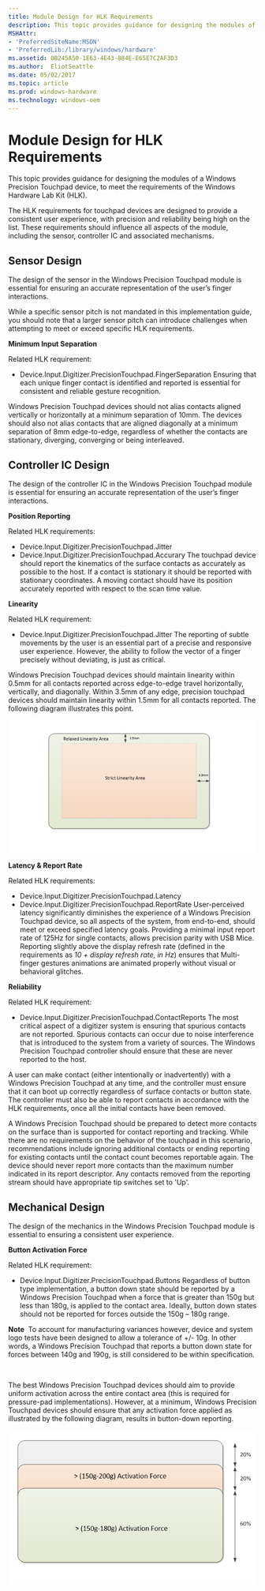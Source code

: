 ```yaml
---
title: Module Design for HLK Requirements
description: This topic provides guidance for designing the modules of a Windows Precision Touchpad device, to meet the requirements of the Windows Hardware Lab Kit (HLK).
MSHAttr:
- 'PreferredSiteName:MSDN'
- 'PreferredLib:/library/windows/hardware'
ms.assetid: 0B245A50-1E63-4E43-884E-E65E7C2AF3D3
ms.author:  EliotSeattle
ms.date: 05/02/2017
ms.topic: article
ms.prod: windows-hardware
ms.technology: windows-oem
---
```


# Module Design for HLK Requirements


This topic provides guidance for designing the modules of a Windows Precision Touchpad device, to meet the requirements of the Windows Hardware Lab Kit (HLK).

The HLK requirements for touchpad devices are designed to provide a consistent user experience, with precision and reliability being high on the list. These requirements should influence all aspects of the module, including the sensor, controller IC and associated mechanisms.

## Sensor Design


The design of the sensor in the Windows Precision Touchpad module is essential for ensuring an accurate representation of the user’s finger interactions.

While a specific sensor pitch is not mandated in this implementation guide, you should note that a larger sensor pitch can introduce challenges when attempting to meet or exceed specific HLK requirements.

**Minimum Input Separation**

Related HLK requirement:

- Device.Input.Digitizer.PrecisionTouchpad.FingerSeparation
Ensuring that each unique finger contact is identified and reported is essential for consistent and reliable gesture recognition.

Windows Precision Touchpad devices should not alias contacts aligned vertically or horizontally at a minimum separation of 10mm. The devices should also not alias contacts that are aligned diagonally at a minimum separation of 8mm edge-to-edge, regardless of whether the contacts are stationary, diverging, converging or being interleaved.

## Controller IC Design


The design of the controller IC in the Windows Precision Touchpad module is essential for ensuring an accurate representation of the user’s finger interactions.

**Position Reporting**

Related HLK requirements:

- Device.Input.Digitizer.PrecisionTouchpad.Jitter
- Device.Input.Digitizer.PrecisionTouchpad.Accurary
The touchpad device should report the kinematics of the surface contacts as accurately as possible to the host. If a contact is stationary it should be reported with stationary coordinates. A moving contact should have its position accurately reported with respect to the scan time value.

**Linearity**

Related HLK requirement:

- Device.Input.Digitizer.PrecisionTouchpad.Jitter
The reporting of subtle movements by the user is an essential part of a precise and responsive user experience. However, the ability to follow the vector of a finger precisely without deviating, is just as critical.

Windows Precision Touchpad devices should maintain linearity within 0.5mm for all contacts reported across edge-to-edge travel horizontally, vertically, and diagonally. Within 3.5mm of any edge, precision touchpad devices should maintain linearity within 1.5mm for all contacts reported. The following diagram illustrates this point.

![diagram showing the areas on a windows precision touchpad device, where linearity is strictly enforced, and areas where linearity enforcement is relaxed.](../images/precision-img-lineararea.png)

**Latency & Report Rate**

Related HLK requirements:

- Device.Input.Digitizer.PrecisionTouchpad.Latency
- Device.Input.Digitizer.PrecisionTouchpad.ReportRate
User-perceived latency significantly diminishes the experience of a Windows Precision Touchpad device, so all aspects of the system, from end-to-end, should meet or exceed specified latency goals. Providing a minimal input report rate of 125Hz for single contacts, allows precision parity with USB Mice. Reporting slightly above the display refresh rate (defined in the requirements as *10 + display refresh rate, in Hz*) ensures that Multi-finger gestures animations are animated properly without visual or behavioral glitches.

**Reliability**

Related HLK requirement:

- Device.Input.Digitizer.PrecisionTouchpad.ContactReports
The most critical aspect of a digitizer system is ensuring that spurious contacts are not reported. Spurious contacts can occur due to noise interference that is introduced to the system from a variety of sources. The Windows Precision Touchpad controller should ensure that these are never reported to the host.

A user can make contact (either intentionally or inadvertently) with a Windows Precision Touchpad at any time, and the controller must ensure that it can boot up correctly regardless of surface contacts or button state. The controller must also be able to report contacts in accordance with the HLK requirements, once all the initial contacts have been removed.

A Windows Precision Touchpad should be prepared to detect more contacts on the surface than is supported for contact reporting and tracking. While there are no requirements on the behavior of the touchpad in this scenario, recommendations include ignoring additional contacts or ending reporting for existing contacts until the contact count becomes reportable again. The device should never report more contacts than the maximum number indicated in its report descriptor. Any contacts removed from the reporting stream should have appropriate tip switches set to 'Up'.

## Mechanical Design


The design of the mechanics in the Windows Precision Touchpad module is essential to ensuring a consistent user experience.

**Button Activation Force**

Related HLK requirement:

- Device.Input.Digitizer.PrecisionTouchpad.Buttons
Regardless of button type implementation, a button down state should be reported by a Windows Precision Touchpad when a force that is greater than 150g but less than 180g, is applied to the contact area. Ideally, button down states should not be reported for forces outside the 150g – 180g range.

**Note**  To account for manufacturing variances however, device and system logo tests have been designed to allow a tolerance of +/- 10g. In other words, a Windows Precision Touchpad that reports a button down state for forces between 140g and 190g, is still considered to be within specification.

 

The best Windows Precision Touchpad devices should aim to provide uniform activation across the entire contact area (this is required for pressure-pad implementations). However, at a minimum, Windows Precision Touchpad devices should ensure that any activation force applied as illustrated by the following diagram, results in button-down reporting.

![diagram showing the button activation forces for a windows precision touchpad device, with respect to the mechanical design of the touchpad.](../images/precision-img-activforce.png)

 

 






